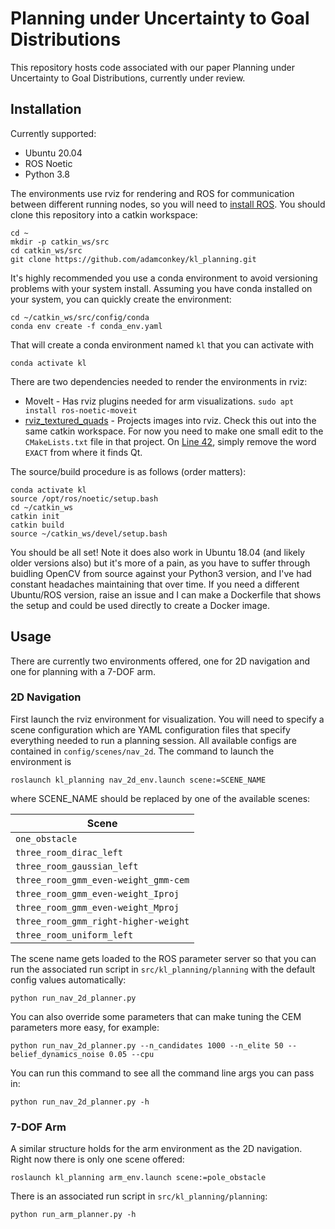 # Planning under Uncertainty to Goal Distributions

This repository hosts code associated with our paper Planning under Uncertainty to Goal Distributions, currently under review.

## Installation
Currently supported:
  - Ubuntu 20.04
  - ROS Noetic
  - Python 3.8

The environments use rviz for rendering and ROS for communication between different running nodes, so you will need to [install ROS](http://wiki.ros.org/noetic/Installation/Ubuntu). You should clone this repository into a catkin workspace:

    cd ~
    mkdir -p catkin_ws/src
    cd catkin_ws/src
    git clone https://github.com/adamconkey/kl_planning.git

It's highly recommended you use a conda environment to avoid versioning problems with your system install. Assuming you have conda installed on your system, you can quickly create the environment:

    cd ~/catkin_ws/src/config/conda
    conda env create -f conda_env.yaml
    
That will create a conda environment named `kl` that you can activate with

    conda activate kl
    
There are two dependencies needed to render the environments in rviz:
  - MoveIt - Has rviz plugins needed for arm visualizations. `sudo apt install ros-noetic-moveit`
  - [rviz_textured_quads](https://github.com/lucasw/rviz_textured_quads) - Projects images into rviz. Check this out into the same catkin workspace. For now you need to make one small edit to the `CMakeLists.txt` file in that project. On [Line 42](https://github.com/lucasw/rviz_textured_quads/blob/image_topic/CMakeLists.txt#L42), simply remove the word `EXACT` from where it finds Qt.

The source/build procedure is as follows (order matters):

    conda activate kl
    source /opt/ros/noetic/setup.bash
    cd ~/catkin_ws
    catkin init
    catkin build
    source ~/catkin_ws/devel/setup.bash
    
You should be all set! Note it does also work in Ubuntu 18.04 (and likely older versions also) but it's more of a pain, as you have to suffer through buidling OpenCV from source against your Python3 version, and I've had constant headaches maintaining that over time. If you need a different Ubuntu/ROS version, raise an issue and I can make a Dockerfile that shows the setup and could be used directly to create a Docker image.

## Usage
There are currently two environments offered, one for 2D navigation and one for planning with a 7-DOF arm.
### 2D Navigation
First launch the rviz environment for visualization. You will need to specify a scene configuration which are YAML configuration files that specify everything needed to run a planning session. All available configs are contained in `config/scenes/nav_2d`. The command to launch the environment is

    roslaunch kl_planning nav_2d_env.launch scene:=SCENE_NAME
    
where SCENE_NAME should be replaced by one of the available scenes:

| Scene                                |
|--------------------------------------|
| `one_obstacle`                       |
| `three_room_dirac_left`              |
| `three_room_gaussian_left`           |
| `three_room_gmm_even-weight_gmm-cem` |
| `three_room_gmm_even-weight_Iproj`   |
| `three_room_gmm_even-weight_Mproj`   |
| `three_room_gmm_right-higher-weight` |
| `three_room_uniform_left`            |

The scene name gets loaded to the ROS parameter server so that you can run the associated run script in `src/kl_planning/planning` with the default config values automatically:

    python run_nav_2d_planner.py
    
You can also override some parameters that can make tuning the CEM parameters more easy, for example:

    python run_nav_2d_planner.py --n_candidates 1000 --n_elite 50 --belief_dynamics_noise 0.05 --cpu
    
You can run this command to see all the command line args you can pass in:

    python run_nav_2d_planner.py -h
    
### 7-DOF Arm
A similar structure holds for the arm environment as the 2D navigation. Right now there is only one scene offered:

    roslaunch kl_planning arm_env.launch scene:=pole_obstacle
    
There is an associated run script in `src/kl_planning/planning`:

    python run_arm_planner.py -h
